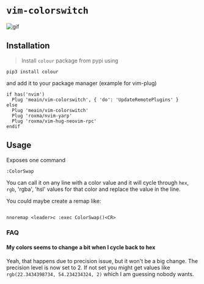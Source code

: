 # `vim-colorswitch`

![gif](https://i.imgur.com/0eXBOvT.gif)

## Installation

> Install `colour` package from pypi using

```
pip3 install colour
```

and add it to your package manager (example for vim-plug)

```
if has('nvim')
  Plug 'meain/vim-colorswitch', { 'do': 'UpdateRemotePlugins' }
else
  Plug 'meain/vim-colorswitch'
  Plug 'roxma/nvim-yarp'
  Plug 'roxma/vim-hug-neovim-rpc'
endif
```

## Usage

Exposes one command

```
:ColorSwap
```

You can call it on any line with a color value and it will cycle through `hex`, `rgb`, 'rgba', 'hsl' values for that
color and replace the value in the line.

You could maybe create a remap like:

```

nnoremap <leader>c :exec ColorSwap()<CR>
```

### FAQ

#### My colors seems to change a bit when I cycle back to hex

Yeah, that happens due to precision issue, but it won't be a big change.
The precision level is now set to 2. If not set you might get values like
`rgb(22.3434398734, 54.234234324, 2)` which I am guessing nobody wants.
